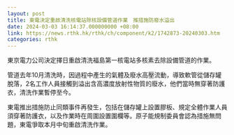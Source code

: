 ```yaml
---
layout: post
title: 東電決定重啟清洗核電站除核設備管道作業　推措施防廢水溢出
date: 2024-03-03 16:14:37.000000000 +08:00
link: https://news.rthk.hk/rthk/ch/component/k2/1742873-20240303.htm
categories: rthk
---
```


東京電力公司決定擇日重啟清洗福島第一核電站多核素去除設備管道的作業。

管道去年10月清洗時，因過程中產生的氣體及廢水高壓流動，導致軟管從儲存罐脫落，2名工作人員接觸到溢出含高濃度放射性物質的廢水，他們當時無穿著防護衣，清洗作業暫停至今。

東電推出措施防止同類事件再發生，包括在儲存罐上設置膠板、規定全體作業人員須穿著防護衣，以及作業時在周圍設置圍欄等。原子能規制委員會認為措施無問題，東電爭取本月中旬重啟清洗作業。
